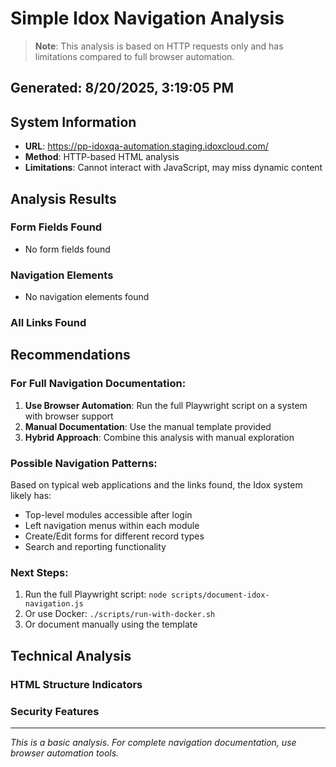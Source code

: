 # Simple Idox Navigation Analysis

> **Note**: This analysis is based on HTTP requests only and has limitations compared to full browser automation.

## Generated: 8/20/2025, 3:19:05 PM

## System Information
- **URL**: https://pp-idoxqa-automation.staging.idoxcloud.com/
- **Method**: HTTP-based HTML analysis
- **Limitations**: Cannot interact with JavaScript, may miss dynamic content

## Analysis Results

### Form Fields Found
- No form fields found

### Navigation Elements
- No navigation elements found

### All Links Found



## Recommendations

### For Full Navigation Documentation:
1. **Use Browser Automation**: Run the full Playwright script on a system with browser support
2. **Manual Documentation**: Use the manual template provided
3. **Hybrid Approach**: Combine this analysis with manual exploration

### Possible Navigation Patterns:
Based on typical web applications and the links found, the Idox system likely has:
- Top-level modules accessible after login
- Left navigation menus within each module
- Create/Edit forms for different record types
- Search and reporting functionality

### Next Steps:
1. Run the full Playwright script: `node scripts/document-idox-navigation.js`
2. Or use Docker: `./scripts/run-with-docker.sh`
3. Or document manually using the template

## Technical Analysis

### HTML Structure Indicators









### Security Features




---

*This is a basic analysis. For complete navigation documentation, use browser automation tools.*
